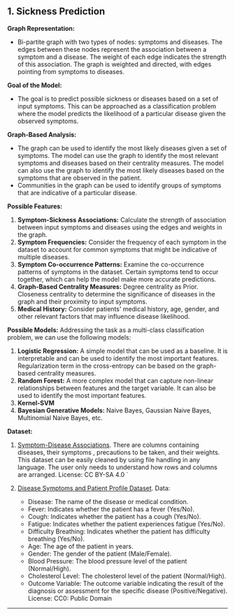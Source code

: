 ## 1. Sickness Prediction


**Graph Representation:**
- Bi-partite graph with two types of nodes: symptoms and diseases. The edges between these nodes represent the association between a symptom and a disease. The weight of each edge indicates the strength of this association. The graph is weighted and directed, with edges pointing from symptoms to diseases.

**Goal of the Model:**
- The goal is to predict possible sickness or diseases based on a set of input symptoms. This can be approached as a classification problem where the model predicts the likelihood of a particular disease given the observed symptoms.

**Graph-Based Analysis:**
- The graph can be used to identify the most likely diseases given a set of symptoms. The model can use the graph to identify the most relevant symptoms and diseases based on their centrality measures. The model can also use the graph to identify the most likely diseases based on the symptoms that are observed in the patient.
- Communities in the graph can be used to identify groups of symptoms that are indicative of a particular disease.

**Possible Features:**
1. **Symptom-Sickness Associations:** Calculate the strength of association between input symptoms and diseases using the edges and weights in the graph. 
2. **Symptom Frequencies:** Consider the frequency of each symptom in the dataset to account for common symptoms that might be indicative of multiple diseases.
3. **Symptom Co-occurrence Patterns:** Examine the co-occurrence patterns of symptoms in the dataset. Certain symptoms tend to occur together, which can help the model make more accurate predictions.
4. **Graph-Based Centrality Measures:** Degree centrality as Prior. Closeness centrality to determine the significance of diseases in the graph and their proximity to input symptoms.
5. **Medical History:** Consider patients' medical history, age, gender, and other relevant factors that may influence disease likelihood.

**Possible Models:**
Addressing the task as a multi-class classification problem, we can use the following models:
1. **Logistic Regression:** A simple model that can be used as a baseline. It is interpretable and can be used to identify the most important features. Regularization term in the cross-entropy can be based on the graph-based centrality measures.
2. **Random Forest:** A more complex model that can capture non-linear relationships between features and the target variable. It can also be used to identify the most important features.
3. **Kernel-SVM**
4. **Bayesian Generative Models:** Naive Bayes, Gaussian Naive Bayes, Multinomial Naive Bayes, etc.

**Dataset:**
1. [Symptom-Disease Associations](https://www.kaggle.com/itachi9604/disease-symptom-description-dataset).
There are columns containing diseases, their symptoms , precautions to be taken, and their weights.
This dataset can be easily cleaned by using file handling in any language. The user only needs to understand how rows and columns are arranged. 
License: CC BY-SA 4.0
`

2. [Disease Symptoms and Patient Profile Dataset](https://www.kaggle.com/datasets/uom190346a/disease-symptoms-and-patient-profile-dataset).
Data:
   - Disease: The name of the disease or medical condition.
   - Fever: Indicates whether the patient has a fever (Yes/No).
   - Cough: Indicates whether the patient has a cough (Yes/No).
   - Fatigue: Indicates whether the patient experiences fatigue (Yes/No).
   - Difficulty Breathing: Indicates whether the patient has difficulty breathing (Yes/No).
   - Age: The age of the patient in years.
   - Gender: The gender of the patient (Male/Female).
   - Blood Pressure: The blood pressure level of the patient (Normal/High).
   - Cholesterol Level: The cholesterol level of the patient (Normal/High).
   - Outcome Variable: The outcome variable indicating the result of the diagnosis or assessment for the specific disease (Positive/Negative).
License: CC0: Public Domain


---

